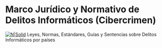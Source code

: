 # Marco Jurídico y Normativo de Delitos Informáticos (Cibercrimen)
[![N|Solid](https://cldup.com/dTxpPi9lDf.thumb.png)](https://petervargas.com)
Leyes, Normas, Estándares, Guías y Sentencias sobre Delitos Informáticos por países
